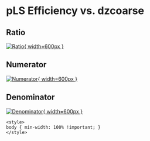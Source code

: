 # pLS Efficiency vs. dzcoarse

## Ratio

[![Ratio](../mtv/var/pLS_eff_dzcoarse.png){ width=600px }](../mtv/var/pLS_eff_dzcoarse.pdf)

## Numerator

[![Numerator](../mtv/num/pLS_eff_dzcoarse_num.png){ width=600px }](../mtv/num/pLS_eff_dzcoarse_num.pdf)

## Denominator

[![Denominator](../mtv/den/pLS_eff_dzcoarse_den.png){ width=600px }](../mtv/den/pLS_eff_dzcoarse_den.pdf)


``` {=html}
<style>
body { min-width: 100% !important; }
</style>
```
